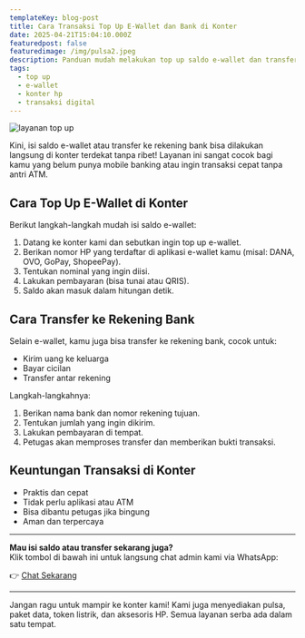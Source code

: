 ```yaml
---
templateKey: blog-post
title: Cara Transaksi Top Up E-Wallet dan Bank di Konter
date: 2025-04-21T15:04:10.000Z
featuredpost: false
featuredimage: /img/pulsa2.jpeg
description: Panduan mudah melakukan top up saldo e-wallet dan transfer bank di konter terdekat.
tags:
  - top up
  - e-wallet
  - konter hp
  - transaksi digital
---
```


![layanan top up](/img/pulsa2.jpeg)

Kini, isi saldo e-wallet atau transfer ke rekening bank bisa dilakukan langsung di konter terdekat tanpa ribet! Layanan ini sangat cocok bagi kamu yang belum punya mobile banking atau ingin transaksi cepat tanpa antri ATM.

## Cara Top Up E-Wallet di Konter

Berikut langkah-langkah mudah isi saldo e-wallet:

1. Datang ke konter kami dan sebutkan ingin top up e-wallet.
2. Berikan nomor HP yang terdaftar di aplikasi e-wallet kamu (misal: DANA, OVO, GoPay, ShopeePay).
3. Tentukan nominal yang ingin diisi.
4. Lakukan pembayaran (bisa tunai atau QRIS).
5. Saldo akan masuk dalam hitungan detik.

## Cara Transfer ke Rekening Bank

Selain e-wallet, kamu juga bisa transfer ke rekening bank, cocok untuk:

- Kirim uang ke keluarga
- Bayar cicilan
- Transfer antar rekening

Langkah-langkahnya:

1. Berikan nama bank dan nomor rekening tujuan.
2. Tentukan jumlah yang ingin dikirim.
3. Lakukan pembayaran di tempat.
4. Petugas akan memproses transfer dan memberikan bukti transaksi.

## Keuntungan Transaksi di Konter

* Praktis dan cepat
* Tidak perlu aplikasi atau ATM
* Bisa dibantu petugas jika bingung
* Aman dan terpercaya

---

**Mau isi saldo atau transfer sekarang juga?**  
Klik tombol di bawah ini untuk langsung chat admin kami via WhatsApp:

👉 [Chat Sekarang](https://wa.me/6281234567890?text=Halo%2C%20saya%20ingin%20melakukan%20top%20up%20atau%20transfer%20uang%20di%20konter)

---

Jangan ragu untuk mampir ke konter kami! Kami juga menyediakan pulsa, paket data, token listrik, dan aksesoris HP. Semua layanan serba ada dalam satu tempat.

